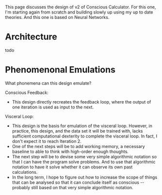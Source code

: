 This page discusses the design of v2 of Conscious Calculator.
For this one, I'm starting again from scratch and building slowly up using my up to date theories.
And this one is based on Neural Networks.

# Architecture
todo

# Phenomenonal Emulations
What phonemena can this design emulate?

Conscious Feedback:
* This design directly recreates the feedback loop, where the output of one iteration is used as input to the next.

Visceral Loop:
* This design is the basis for emulation of the visceral loop. However, in practice, this design, and the data set it will be trained with, lacks sufficient computational dexterity to complete the visceral loop. In fact, I don't expect it to reach Iteration 2.
* One of the next steps will be to add working memory, a necessary baseline to able to think with high-order enough thoughts.
* The next step will be to devise some very simple algorithmic notation so that I can have the program solve problems. And to use that algorithmic notation to have it solve whether it can observe its own past calculations.
* In the long term, I hope to figure out how to increase the scope of things that can be analysed so that it can conclude itself as conscious -- probably still based on that very simple algorithmic notation.